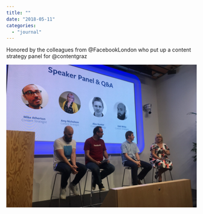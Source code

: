 ```yaml
---
title: ""
date: "2018-05-11"
categories: 
  - "journal"
---
```


Honored by the colleagues from @FacebookLondon who put up a content strategy panel for @contentgraz

![](images/ef4d2040d6.jpg)
